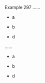 Example 297
......

- a
- b

  [ref]: /url
- d

......

<ul>
<li>
<p>a</p>
</li>
<li>
<p>b</p>
</li>
<li>
<p>d</p>
</li>
</ul>
